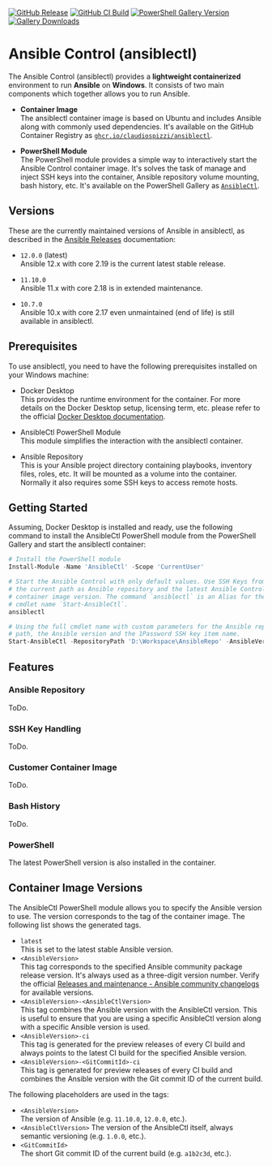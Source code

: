 [![GitHub Release](https://img.shields.io/github/v/release/claudiospizzi/ansiblectl?label=Release&logo=GitHub&sort=semver)](https://github.com/claudiospizzi/ansiblectl/releases)
[![GitHub CI Build](https://img.shields.io/github/actions/workflow/status/claudiospizzi/ansiblectl/pwsh-ci.yml?label=CI%20Build&logo=GitHub)](https://github.com/claudiospizzi/ansiblectl/actions/workflows/pwsh-ci.yml)
[![PowerShell Gallery Version](https://img.shields.io/powershellgallery/v/AnsibleCtl?label=PowerShell%20Gallery&logo=PowerShell)](https://www.powershellgallery.com/packages/AnsibleCtl)
[![Gallery Downloads](https://img.shields.io/powershellgallery/dt/AnsibleCtl?label=Downloads&logo=PowerShell)](https://www.powershellgallery.com/packages/AnsibleCtl)

# Ansible Control (ansiblectl)

The Ansible Control (ansiblectl) provides a **lightweight containerized** environment to run **Ansible** on **Windows**. It consists of two main components which together allows you to run Ansible.

- **Container Image**  
  The ansiblectl container image is based on Ubuntu and includes Ansible along with commonly used dependencies. It's available on the GitHub Container Registry as [`ghcr.io/claudiospizzi/ansiblectl`](https://github.com/claudiospizzi/ansiblectl).

- **PowerShell Module**  
  The PowerShell module provides a simple way to interactively start the Ansible Control container image. It's solves the task of manage and inject SSH keys into the container, Ansible repository volume mounting, bash history, etc. It's available on the PowerShell Gallery as [`AnsibleCtl`](https://www.powershellgallery.com/packages/AnsibleCtl).

## Versions

These are the currently maintained versions of Ansible in ansiblectl, as described in the [Ansible Releases](https://docs.ansible.com/ansible/latest/reference_appendices/release_and_maintenance.html#ansible-community-changelogs) documentation:

- `12.0.0` (latest)  
  Ansible 12.x with core 2.19 is the current latest stable release.

- `11.10.0`  
  Ansible 11.x with core 2.18 is in extended maintenance.

- `10.7.0`  
  Ansible 10.x with core 2.17 even unmaintained (end of life) is still available in ansiblectl.

## Prerequisites

To use ansiblectl, you need to have the following prerequisites installed on your Windows machine:

- Docker Desktop  
  This provides the runtime environment for the container. For more details on the Docker Desktop setup, licensing term, etc. please refer to the official [Docker Desktop documentation](https://docs.docker.com/desktop/).

- AnsibleCtl PowerShell Module  
  This module simplifies the interaction with the ansiblectl container.

- Ansible Repository  
  This is your Ansible project directory containing playbooks, inventory files, roles, etc. It will be mounted as a volume into the container. Normally it also requires some SSH keys to access remote hosts.

## Getting Started

Assuming, Docker Desktop is installed and ready, use the following command to install the AnsibleCtl PowerShell module from the PowerShell Gallery and start the ansiblectl container:

```powershell
# Install the PowerShell module
Install-Module -Name 'AnsibleCtl' -Scope 'CurrentUser'

# Start the Ansible Control with only default values. Use SSH Keys from $HOME,
# the current path as Ansible repository and the latest Ansible Control
# container image version. The command `ansiblectl` is an Alias for the full
# cmdlet name `Start-AnsibleCtl`.
ansiblectl

# Using the full cmdlet name with custom parameters for the Ansible repository
# path, the Ansible version and the 1Password SSH key item name.
Start-AnsibleCtl -RepositoryPath 'D:\Workspace\AnsibleRepo' -AnsibleVersion '11.10.0' -OnePasswordSshKeys 'Work'
```

## Features

### Ansible Repository

ToDo.

### SSH Key Handling

ToDo.

### Customer Container Image

ToDo.

### Bash History

ToDo.

### PowerShell

The latest PowerShell version is also installed in the container.

## Container Image Versions

The AnsibleCtl PowerShell module allows you to specify the Ansible version to use. The version corresponds to the tag of the container image. The following list shows the generated tags.

- `latest`  
  This is set to the latest stable Ansible version.
- `<AnsibleVersion>`  
  This tag corresponds to the specified Ansible community package release version. It's always used as a three-digit version number. Verify the official [Releases and maintenance - Ansible community changelogs](https://docs.ansible.com/ansible/latest/reference_appendices/release_and_maintenance.html#ansible-community-changelogs) for available versions.
- `<AnsibleVersion>-<AnsibleCtlVersion>`  
  This tag combines the Ansible version with the AnsibleCtl version. This is useful to ensure that you are using a specific AnsibleCtl version along with a specific Ansible version is used.
- `<AnsibleVersion>-ci`  
  This tag is generated for the preview releases of every CI build and always points to the latest CI build for the specified Ansible version.
- `<AnsibleVersion>-<GitCommitId>-ci`  
  This tag is generated for preview releases of every CI build and combines the Ansible version with the Git commit ID of the current build.

The following placeholders are used in the tags:

- `<AnsibleVersion>`  
  The version of Ansible (e.g. `11.10.0`, `12.0.0`, etc.).
- `<AnsibleCtlVersion>`
  The version of the AnsibleCtl itself, always semantic versioning (e.g. `1.0.0`, etc.).
- `<GitCommitId>`  
  The short Git commit ID of the current build (e.g. `a1b2c3d`, etc.).  
